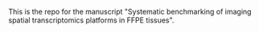 This is the repo for the manuscript "Systematic benchmarking of imaging spatial transcriptomics platforms in FFPE tissues".
